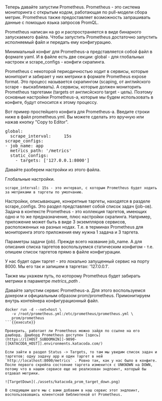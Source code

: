 Теперь давайте запустим Prometheus. Prometheus - это система мониторинга с открытым кодом, работающая по pull-модели сбора метрик. Prometheus также предоставляет возможность запрашивать данные с помощью языка запросов PromQL. 

Prometheus написан на go и распространяется в виде бинарного запускаемого файла. Чтобы запустить Prometheus достаточно запустить исполняемый файл и передать ему конфигурацию. 

Минимальный конфиг для Prometheus-а представляется собой файл в формате yaml. И в файле есть две секции: global - для глобальных настроек и scrape_configs - конфиги скрапинга. 

Prometheus с некоторой периодичностью ходит в сервисы, которые мониторит и забирает у них метрики в формате Prometheus expose format. Это процесс называется скрапингом (scaping, от английского scrape - выскабливать). А сервисы, которые должен мониторить Prometheus таргетами (targets от англисйского target - цель). Поэтому основные настройки Prometheus-а, которые мы будем использовать в конфиге, будут относится к этому процессу.  

Вот пример простейшего конфига для Prometheus-a. Введите строки ниже в файл prometheus.yml. Вы можете сделать это вручную или нажав кнопку "Copy to Editor".

<pre class="file" data-filename="prometheus.yml" data-target="replace">
global:
  scrape_interval:     15s
scrape_configs:
- job_name: app
  metrics_path: '/metrics'
  static_configs:
    - targets: ['127.0.0.1:8000']
</pre>

Давайте разберем настройки из этого файла.

Глобальные настройки. 

    scrape_interval: 15s - это интервал, с которым Prometheus будет ходить за метриками в таргеты по умолчанию. 

Настройки, описывающие, конкретные таргеты, находятся в разделе scrape_configs. Это раздел представляет собой список задач (job-ов). Задача в контексте Prometheus - это коллекция таргетов, имеющих одно и то же предназначение, плюс настройки скрапинга. Например, приложение может быть в виде 3 экземпляров сервисов, расположенных на разных нодах. Т.е. в терминах Prometheus для мониторинга этого приложения ему нужна 1 задача и 3 таргета.  

Параметры задачи (job). Прежде всего название job_name. А для описания списка таргетов воспользуемся статическим конфигом - т.е. опишем список таргетов прямо в файле конфигурации. 

У нас будет один таргет - это локально запущенный сервис на порту 8000. Мы его так и запишем в таргетах: '127.0.0.1'. 

Также мы укажем путь, по которому Prometheus будет забирать метрики в параметре _metrics_path_ .

Давайте запустим сервис Prometheus-a. Для этого воспользуемся докером и официальным образом prom/prometheus. Примонитируем внутрь контейнера конфигурационный файл.

```
docker run -d --net=host \
   -v /root/prometheus.yml:/etc/prometheus/prometheus.yml \
   prom/prometheus
```{{execute}}

Проверить, работает ли Prometheus можно зайдя по ссылке на его дашборд. Дашборд Prometheus доступен [здесь](https://[[HOST_SUBDOMAIN]]-9090-[[KATACODA_HOST]].environments.katacoda.com/)

Если зайти в раздел Status -> Targets, то там мы увидим список задач и таргетов: одну задачу app и один таргет в ней `http://localhost:8000/metrics` . Ровно так, как у нас было в конфиге. После первого скрейпа состояние таргета изменится с UNKNOWN на DOWN, потому что в нашем сервисе еще не реализован эндпоинт, который бы отдавал метрики. 

![TargetDown](./assets/katacoda_prom_target_down.png)

В следующем шаге мы с вами добавим в наш сервис этот эндпоинт, воспользовавшись клиентской библиотекой от Prometheus.
